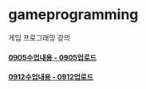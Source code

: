# gameprogramming
게임 프로그래밍 강의

#### [0905수업내용 - 0905업로드](https://github.com/qkrtkdals962/gameprogramming/commits/main/0905)
#### [0912수업내용 - 0912업로드](https://github.com/qkrtkdals962/gameprogramming/commits/main/0912)
